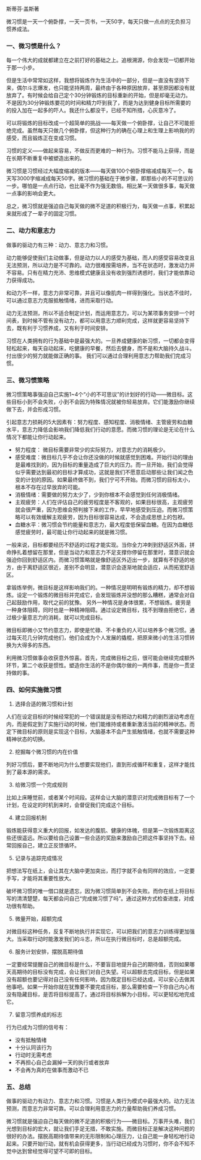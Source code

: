 斯蒂芬·盖斯著

微习惯是一天一个俯卧撑，一天一页书，一天50字，每天只做一点点的无负担习惯养成法。

### 一、微习惯是什么？
每一个伟大的成就都建立在之前打好的基础之上。追根溯源，你会发现一切都开始于那一小步。

但是生活中常常如这样，我想将锻炼作为生活中的一部分，但是一直没有坚持下来，偶尔斗志爆发，也只能坚持两周，最终由于各种原因放弃，甚至原因都没有就放弃了。有时候会给自己定个30分钟锻炼的目标重新的开始，但是却毫无动力。不是因为30分钟锻炼要花的时间和精力吓到我了，而是为达到健身目标所需要的的投入加在一起多的吓人。我还什么都没干，已经不知所措，心灰意冷了。

可以将锻炼的目标改成一个超简单的挑战——每天做一个俯卧撑，让自己不可能拒绝完成。虽然每天只做几个俯卧撑，但这种行为的确在心理上和生理上影响我的的感受，而且锻炼正在变成习惯。

习惯的定义——做起来容易，不做反而更难的一种行为。习惯不能马上获得，而是在长期不断重复中被塑造出来的。

微习惯是习惯经过大幅度缩减的版本——每天做100个俯卧撑缩减成每天一个，每天写3000字缩减成每天50字。微习惯的基础在于微步骤，即那些小的不可思议的一步。哪怕是一点点行动，也比毫不作为强无数倍。相比某一天做很多事，每天做一点事的影响会更大。

总之，微习惯就是强迫自己每天做的微不足道的积极行为，每天做一点事，积累起来就形成了一辈子的固定习惯。

### 二、动力和意志力
做事的驱动力有三种：动力、意志力和习惯。

动力能够促使我们主动做事，但是动力以人的感受为基础，而人的感受容易改变且无法预测，所以动力是不可靠的。动力很难按需培养，当不在状态时，激发动力并不容易。只有在精力充沛、思维模式健康且没有收到强烈诱惑时，我们才能依靠动力获得成功。

和动力不一样，意志力非常可靠，并且可以像肌肉一样得到强化。当状态不佳时，可以通过意志力克服抵触情绪，进而采取行动。

动力无法预测，所以不适合制定计划，而运用意志力，可以为某项事务安排一个时间表，到时候不管有没有动力，都可以用意志力顺利完成，这样就更容易坚持下去，既有利于习惯养成，又有利于时间安排。

习惯在人类拥有的行为基础中是最强大的。一旦养成健康的新习惯，一切都会变得轻松起来，每天自动起床，吃健康的早餐，然后去健身，而不是和大脑持久战斗。付出很少的努力就能做正确的事。
我们可以通过合理利用意志力帮助我们完成习惯。

### 三、微习惯策略
微习惯策略事强迫自己实施1~4个“小的不可思议”的计划好的行动——微目标。这些目标小到不会失败，小到不会因为特殊情况就被你轻易放弃。它们能激励你继续做下去，并会形成习惯。

引起意志力损耗的5大因素有：努力程度、感知程度、消极情绪、主管疲劳和血糖水平，意志力降低会影响我们降低我们行动的意愿。而微习惯的理论是无论在什么情况下都能让你行动起来。
- 努力程度： 微目标需要非常少的实际努力，对意志力的消耗极少。
- 感受难度：微目标几乎不会让你还没做的时候就感觉到困难。开始行动的理由是最难找到的，因为目标的重量造成了巨大的压力。而一旦开始，我们会觉得似乎需要达到最初的目标才算成功，这就是我们不愿意启动那些让我们闻之色变的计划的原因。如果最终做不到，我们宁可不开始。而微习惯的目标太小，根本不存在过早放弃的可能。
- 消极情绪：需要做的努力太少了，少到你根本不会感觉到任何消极情绪。
- 主观疲劳：人们在评估自己的疲劳程度是不客观的，如果目标很高，主观疲劳就会很严重，因为思维会预判接下来的工作，早早地感受到压迫。而微习惯策略可以有效缓解主观疲劳，因为目标很容易达成，不会造成思想上的包袱。
- 血糖水平：微习惯会节约能量和意志力，最大程度低保留血糖。在因为血糖低感觉疲劳时，最可能让你行动起来的就是微习惯。

一般来说，目标都要经历不舒适的过程才能实现。当你全力冲刺到舒适区外面，拼命挣扎着想留在那里，但是当动力和意志力不足支撑你停留在那里时，潜意识就会强迫你回到舒适区内。而微习惯策略就是像舒适区外迈出一步，就算有不舒适的地方，由于离舒适区很近，差别不会明显，潜意识会逐渐地就会适应，从而拓宽舒适区。

拿锻炼举例，微目标是这样影响我们的。一种情况是明明有锻炼的精力，却不想锻炼。设定一个锻炼的微目标并完成它，会发现锻炼并没想的那么糟糕，通常会对自己起鼓励作用，取代之前的犹豫。
另外一种情况是身体很累，不想锻炼。疲劳是一种身体阻碍，同时也是一种精神阻碍。通过设定微目标，找不到理由拒绝它，通过极少量意志力的消耗，就可以完成目标。

微目标即微小又节约意志力，即使是忙碌、不卡重负的人可以培养多个微习惯。通过每天花几分钟完成他们，他们会成为个人发展的撬棍，把原来微小的生活习惯转换为大得多的东西。

利用微习惯做事会收获意外惊喜。首先，完成微目标之后，很可能会继续完成额外环节，第二个收获是惯性。塑造你生活的不是你偶尔做的一两件事，而是你一贯坚持做的事。

### 四、如何实施微习惯
1. 选择合适的微习惯和计划

人们在设定目标的时候经常犯的一个错误就是没有把动力和精力的剧烈波动考虑在内，而是假定到了实施行动的时候，他们能维持或者重新激活当前的精神状态。而定下微目标的原则是实现这个目标，大脑基本不会产生抵触情绪，也就不需要这种精神状态的切换。

2. 挖掘每个微习惯的内在价值

列好习惯后，要不断地问为什么想要实现他们，直到形成循环和重复，这样才能找到了最本源的需求。

3. 给微习惯一个完成规则

比如上床睡觉前，或者某个时间段。这样会让大脑的潜意识对完成微目标有了一个计划，在设定的时机到来时，会督促我们完成这个目标。

4. 建立回报机制

锻炼能获得意义重大的回报，如发达的腹肌、健康的体魄，但是第一次锻炼距离这些还很遥远。所以要给自己设置一些合适的奖励来激励自己把这件事坚持下去。经常回报自己，建立正反馈循环。

5. 记录与追踪完成情况

把想法写在纸上，会让其在大脑中更加突出，而打字就不会有同样的效应，一定要手写，才能将其重要性放大。

破坏微习惯的唯一借口就是遗忘，因为微习惯简单到不会失败。而你在纸上将目标写的清清楚楚，每天都会问自己“完成微习惯了吗”。通过这种方式检查进度，对成功很有帮助。

5. 微量开始，超额完成

对微目标这种任务，反复不断地执行并实现它，可以把我们的意志力训练得更加强大。当采取行动时能激发我们的斗志，所以在执行微目标时，总是超额完成。

6. 服务计划安排，摆脱高期待值

一定要经常提醒自己的微目标是什么，不要盲目地提升自己的期待值，否则如果哪天高期待的目标没有完成，会让我们对自己失望。可以超额去完成目标，但是如果没有超额也要记得对自己没有任何影响，因为既定目标已经达成，可以安心去做其他事吧。如果一开始你就在犹豫要不要完成目标，那么需要检查一下你自己内心有没有隐藏目标，是否将目标提高了。通过将目标拆解为小目标，可以更轻松地完成它。

7. 留意习惯养成的标志

行为已成为习惯的信号有：
- 没有抵触情绪
- 十分认同该行为
- 行动时无需考虑
- 不再担心自己会漏掉一天的执行或者放弃
- 不会再为真的在做事而激动不已

### 五、总结
做事的驱动力有动力、意志力和习惯。习惯是人类行为模式中最强大的。动力无法预测，而意志力非常可靠。可以合理利用意志力的力量帮助我们养成习惯。

微习惯就是强迫自己每天做的微不足道的积极行为——微目标。万事开头难，我们光想到目标的宏大，就让我们手足无措，不敢实施。而微目标正是解决这种问题的很好的办法。摆脱高期待值带来的无形限制和心理压力，让自己能一身轻松地行动起来。只要开始行动，就有机会获得更多，当行动已经成为习惯时，你不会不知不觉中达到曾经觉得可望不可即的目标。